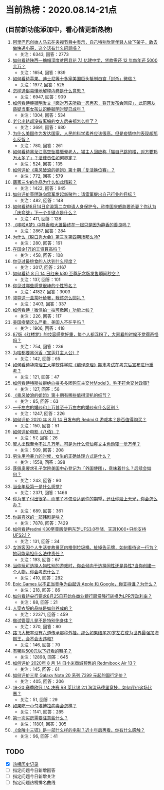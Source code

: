 # 当前热榜：2020.08.14-21点
## (目前新功能添加中，看心情更新热榜)
1. [阿里巴巴创始人马云在央视节目中表示，自己特别欣赏年轻人放下架子，敢去做快递小哥，这个话有什么问题吗？](https://www.zhihu.com/question/413761496)
    * 关注：6343, 回答：2773
2. [如何看待陕西一摘帽深度贫困县花 7.1 亿建中学，贷款需还 12 年每年还 5000 余万？](https://www.zhihu.com/question/414161564)
    * 关注：1654, 回答：939
3. [如何看待苹果、迪士尼等十多家美国巨头抵制白宫「封杀」微信？](https://www.zhihu.com/question/414059834)
    * 关注：1977, 回答：525
4. [怎样通俗易懂地解释内卷是什么意思？](https://www.zhihu.com/question/390115434)
    * 关注：6947, 回答：909
5. [如何看待鲍毓明发文「面对万夫所指一忍再忍，将开发布会回应」，此前网友质疑当事女孩认识鲍毓明时疑已成年？](https://www.zhihu.com/question/414146279)
    * 关注：1304, 回答：534
6. [老公出轨却没有离婚的女人后来都怎么样了？](https://www.zhihu.com/question/276273157)
    * 关注：3691, 回答：680
7. [为什么美国作为发达国家，人民的科学素养应该很高，但是疫情中的表现却那么反智？](https://www.zhihu.com/question/411880899)
    * 关注：780, 回答：261
8. [如何看待黑龙江高空坠猫砸晕老人，猫主人回应称「猫自己跳的楼，对方要15万太多了」？法律责任如何界定？](https://www.zhihu.com/question/414148866)
    * 关注：524, 回答：135
9. [如何评价《乘风破浪的姐姐》第十期「复活换位赛」？](https://www.zhihu.com/question/413217275)
    * 关注：772, 回答：579
10. [唐家三少的作品为什么如此精彩？](https://www.zhihu.com/question/411376985)
    * 关注：1422, 回答：945
11. [如何评价董明珠向雷军发起新赌约：请雷军提出自己行业的目标？](https://www.zhihu.com/question/414012261)
    * 关注：482, 回答：148
12. [如何看待8月14日俞渝第二次申请人身保护令，称李国庆威胁要杀妻？你认为「庆俞战」下一个关键点是什么？](https://www.zhihu.com/question/414176729)
    * 关注：411, 回答：128
13. [《哆啦A梦》中静香和大雄最终在一起只是因为静香的善良吗？](https://www.zhihu.com/question/28487300)
    * 关注：2867, 回答：284
14. [为什么《脱口秀大会》第三季第四期场那么冷?](https://www.zhihu.com/question/413837296)
    * 关注：280, 回答：161
15. [在国企1万的工资算高吗？](https://www.zhihu.com/question/410206661)
    * 关注：458, 回答：108
16. [你见过最挑食的人达到什么程度？](https://www.zhihu.com/question/308566445)
    * 关注：3017, 回答：2167
17. [如何看待 8 月 14 日红米 k30 至尊纪念版发售瞬间秒空？](https://www.zhihu.com/question/414152823)
    * 关注：137, 回答：101
18. [你见过哪些感觉很棒的个性签名？](https://www.zhihu.com/question/286144215)
    * 关注：41827, 回答：3003
19. [领导送一盒茶叶给我，我该怎么回礼？](https://www.zhihu.com/question/348105518)
    * 关注：2403, 回答：337
20. [如何看待「微信拍一拍可撤回」功能上线？](https://www.zhihu.com/question/413963939)
    * 关注：226, 回答：117
21. [美国疫情这么严重，美国人不在乎吗？](https://www.zhihu.com/question/385287692)
    * 关注：1906, 回答：418
22. [87版《红楼梦》的妆容感觉好重，每个人都浮粉了，大家看的时候不觉得奇怪吗？](https://www.zhihu.com/question/403723986)
    * 关注：754, 回答：236
23. [为啥都要黑沉香（宝莲灯主人公）?](https://www.zhihu.com/question/286063493)
    * 关注：142, 回答：65
24. [如何看待华南理工大学软件学院《编译原理》期末考试在考完后宣布进行重考？](https://www.zhihu.com/question/414250542)
    * 关注：121, 回答：47
25. [如何看待特斯拉拒绝向拼多多团购车主交付Model3，称不符合交付政策?](https://www.zhihu.com/question/414217440)
    * 关注：127, 回答：56
26. [《乘风破浪的姐姐》第十期有哪些值得深扒的细节？](https://www.zhihu.com/question/413694134)
    * 关注：85, 回答：63
27. [一千左右的婚纱和上万甚至十万左右的婚纱有什么区别？](https://www.zhihu.com/question/276342398)
    * 关注：1247, 回答：226
28. [如何评价 2020 年 8 月 14 日发布的 Redmi G 游戏本？是否值得购买？](https://www.zhihu.com/question/414191870)
    * 关注：150, 回答：51
29. [如何评价电影《八佰》？](https://www.zhihu.com/question/392095003)
    * 关注：57, 回答：26
30. [智人出现至今不过几万年，可是为什么修仙爽文主角动辄一觉万年？](https://www.zhihu.com/question/406752515)
    * 关注：509, 回答：208
31. [男生用冷暴力的时候，女生的正确处理方式是什么？](https://www.zhihu.com/question/35917517)
    * 关注：1558, 回答：398
32. [蓬佩奥要求孔子学院美国中心登记为「外国使团」，意味着什么？后续会如何？](https://www.zhihu.com/question/413927455)
    * 关注：243, 回答：90
33. [当全年级第一是什么感觉?](https://www.zhihu.com/question/413293313)
    * 关注：2371, 回答：1466
34. [你为孩子付出很多，而孩子不仅没达到你的期望，还让你脸上无光，你会怎么办？](https://www.zhihu.com/question/412999857)
    * 关注：689, 回答：361
35. [你最喜欢的一部韩剧是啥？](https://www.zhihu.com/question/405541469)
    * 关注：7878, 回答：7429
36. [如何看待redmi K30至尊版使用东芝UFS3.0存储，天玑1000+只能支持UFS2.1？](https://www.zhihu.com/question/413910201)
    * 关注：131, 回答：34
37. [女游客因个人生活变故景区内推倒垃圾桶、扯掉告示牌，如何看待这一行为？她可能承担什么法律责任？](https://www.zhihu.com/question/414196883)
    * 关注：193, 回答：67
38. [当你玩可选择人物性别的游戏时，你会倾向于选择同性还是异性?当你创建一个人物，你会考虑什么？](https://www.zhihu.com/question/411634519)
    * 关注：410, 回答：282
39. [Epic Games 以不正当竞争为由起诉 Apple 和 Google，你支持谁？为什么？](https://www.zhihu.com/question/414146882)
    * 关注：218, 回答：86
40. [如何看待央行要求8月25日开始各商业银行房贷强行转换为LPR浮动利率？](https://www.zhihu.com/question/413703675)
    * 关注：88, 回答：21
41. [人穿衣服的品味是如何养成的？](https://www.zhihu.com/question/26223041)
    * 关注：22371, 回答：459
42. [做试管婴儿是不是特别伤身体？](https://www.zhihu.com/question/359230931)
    * 关注：370, 回答：80
43. [路飞大概率没有六道传承那种外挂，那么如果结尾20岁左右成为世界最强加海贼王，会不会太违和?](https://www.zhihu.com/question/406258138)
    * 关注：146, 回答：70
44. [有哪些500元以下好看的鞋子？](https://www.zhihu.com/question/315597896)
    * 关注：12898, 回答：645
45. [如何评价 2020年 8 月 14 日小米商城预售的 Redmibook Air 13？](https://www.zhihu.com/question/414095009)
    * 关注：145, 回答：61
46. [如何评价三星 Galaxy Note 20 系列 7399 元起的国行定价？](https://www.zhihu.com/question/414042494)
    * 关注：405, 回答：206
47. [19-20 赛季欧冠 1/4 决赛 RB 莱比锡 2:1 淘汰马德里竞技，如何评价这场比赛？](https://www.zhihu.com/question/414127622)
    * 关注：51, 回答：29
48. [如果吃一小勺埃博拉病毒会怎样？](https://www.zhihu.com/question/52745909)
    * 关注：1141, 回答：285
49. [第一次买房需要注意些什么？](https://www.zhihu.com/question/304514583)
    * 关注：11801, 回答：305
50. [《金陵十三钗》是一部什么样的电影？近十年后再看，你有什么感触？](https://www.zhihu.com/question/322163173)
    * 关注：96, 回答：41
## TODO
* [x] [热榜历史记录](hot_history/AllHot.md)
* [ ] 指定问题今日新增回答
* [ ] 指定问题今日新增关注
* [ ] 指定问题热榜排名曲线
